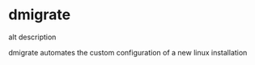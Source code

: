 # dmigrate

alt description

dmigrate automates the custom configuration of a new linux installation
